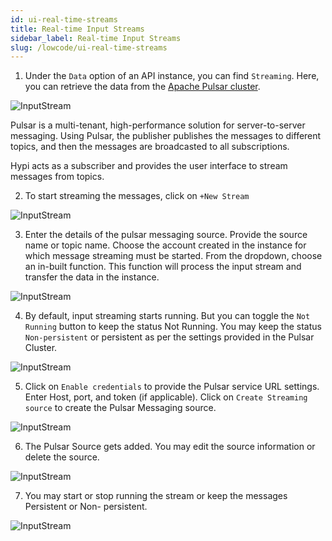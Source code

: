 ```yaml
---
id: ui-real-time-streams
title: Real-time Input Streams
sidebar_label: Real-time Input Streams
slug: /lowcode/ui-real-time-streams
---
```


1. Under the `Data` option of an API instance, you can find `Streaming`. Here, you can retrieve the data from the [Apache Pulsar cluster](https://pulsar.apache.org/).

![InputStream](/img/UI-Pulsar-1.PNG)

Pulsar is a multi-tenant, high-performance solution for server-to-server messaging. Using Pulsar, the publisher publishes the messages to different topics, and then the messages are broadcasted to all subscriptions.

Hypi acts as a subscriber and provides the user interface to stream messages from topics.

2. To start streaming the messages, click on `+New Stream`

![InputStream](/img/UI-Pulsar-2.PNG)

3. Enter the details of the pulsar messaging source. Provide the source name or topic name. Choose the account created in the instance for which message streaming must be started. From the dropdown, choose an in-built function. This function will process the input stream and transfer the data in the instance. 

![InputStream](/img/UI-Pulsar-3.PNG)

4. By default, input streaming starts running. But you can toggle the `Not Running` button to keep the status Not Running. You may keep the status `Non-persistent` or persistent as per the settings provided in the Pulsar Cluster.

![InputStream](/img/UI-Pulsar-4.PNG)

5. Click on `Enable credentials` to provide the Pulsar service URL settings. Enter Host, port, and token (if applicable). Click on `Create Streaming source` to create the Pulsar Messaging source.

![InputStream](/img/UI-Pulsar-5.PNG)

6. The Pulsar Source gets added. You may edit the source information or delete the source.

![InputStream](/img/UI-Pulsar-6.PNG)

7. You may start or stop running the stream or keep the messages Persistent or Non- persistent.

![InputStream](/img/UI-Pulsar-7.PNG)